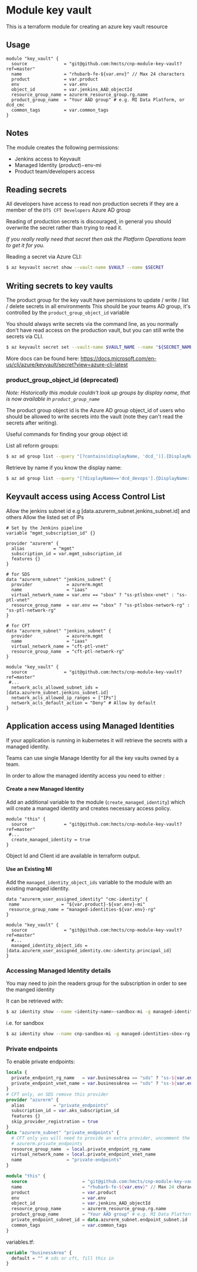 # Module key vault

This is a terraform module for creating an azure key vault resource

## Usage
```hcl
module "key_vault" {
  source              = "git@github.com:hmcts/cnp-module-key-vault?ref=master"
  name                = "rhubarb-fe-${var.env}" // Max 24 characters
  product             = var.product
  env                 = var.env
  object_id           = var.jenkins_AAD_objectId
  resource_group_name = azurerm_resource_group.rg.name
  product_group_name  = "Your AAD group" # e.g. MI Data Platform, or dcd_cmc
  common_tags         = var.common_tags
}
```

## Notes

The module creates the following permissions:
 - Jenkins access to Keyvault
 - Managed Identity ($product)-$env-mi
 - Product team/developers access

## Reading secrets

All developers have access to read non production secrets if they are a member of the `DTS CFT Developers` Azure AD group

Reading of production secrets is discouraged, in general you should overwrite the secret rather than trying to read it.

_If you really really need that secret then ask the Platform Operations team to get it for you._

Reading a secret via Azure CLI:
```bash
$ az keyvault secret show --vault-name $VAULT --name $SECRET
```

## Writing secrets to key vaults
The product group for the key vault have permissions to update / write / list / delete secrets in all environments
This should be your teams AD group, it's controlled by the `product_group_object_id` variable

You should always write secrets via the command line, as you normally don't have read access on the production vault, but you can still write the secrets via CLI.

```bash
$ az keyvault secret set --vault-name $VAULT_NAME --name "${SECRET_NAME}" --value "${SECRET_VALUE}"
```

More docs can be found here:
https://docs.microsoft.com/en-us/cli/azure/keyvault/secret?view=azure-cli-latest

### product_group_object_id (deprecated)

_Note: Historically this module couldn't look up groups by display name, that is now available in `product_group_name`_

The product group object id is the Azure AD group object_id of users
who should be allowed to write secrets into the vault
(note they can't read the secrets after writing).

Useful commands for finding your group object id:

List all reform groups:
```bash
$ az ad group list --query "[?contains(displayName, 'dcd_')].{DisplayName: displayName, id: id}" -o table
```

Retrieve by name if you know the display name:
```bash
$ az ad group list --query "[?displayName=='dcd_devops'].{DisplayName: displayName, id: id}" -o table
```

## Keyvault access using Access Control List
Allow the jenkins subnet id e.g [data.azurerm_subnet.jenkins_subnet.id] and others
Allow the listed set of IPs
```hcl
# Set by the Jenkins pipeline
variable "mgmt_subscription_id" {}

provider "azurerm" {
  alias           = "mgmt"
  subscription_id = var.mgmt_subscription_id
  features {}
}

# for SDS
data "azurerm_subnet" "jenkins_subnet" {
  provider             = azurerm.mgmt
  name                 = "iaas"
  virtual_network_name = var.env == "sbox" ? "ss-ptlsbox-vnet" : "ss-ptl-vnet"
  resource_group_name  = var.env == "sbox" ? "ss-ptlsbox-network-rg" : "ss-ptl-network-rg"
}

# for CFT
data "azurerm_subnet" "jenkins_subnet" {
  provider             = azurerm.mgmt
  name                 = "iaas"
  virtual_network_name = "cft-ptl-vnet"
  resource_group_name  = "cft-ptl-network-rg"
}

module "key_vault" {
  source              = "git@github.com:hmcts/cnp-module-key-vault?ref=master"
 #...
  network_acls_allowed_subnet_ids = [data.azurerm_subnet.jenkins_subnet.id] 
  network_acls_allowed_ip_ranges = ["IPs"]
  network_acls_default_action = "Deny" # Allow by default
}
```

## Application access using Managed Identities
If your application is running in kubernetes it will retrieve the secrets with a managed identity.

Teams can use single Manage Identity for all the key vaults owned by a team.

In order to allow the managed identity access you need to either :

#### Create a new Managed Identity

Add an additional variable to the module (`create_managed_identity`) which will create a managed identity and creates necessary access policy.
```hcl
module "this" {
  source              = "git@github.com:hmcts/cnp-module-key-vault?ref=master"
 #...
  create_managed_identity = true
}
```
Object Id and Client id are available in terraform output.

#### Use an Existing MI
Add the `managed_identity_object_ids` variable to the module with an existing managed identity.

```hcl
data "azurerm_user_assigned_identity" "cmc-identity" {
 name                = "${var.product}-${var.env}-mi"
 resource_group_name = "managed-identities-${var.env}-rg"
}

module "key_vault" { 
  source              = "git@github.com:hmcts/cnp-module-key-vault?ref=master"
  #...
  managed_identity_object_ids = [data.azurerm_user_assigned_identity.cmc-identity.principal_id]
}

```

### Accessing Managed Identity details
You may need to join the readers group for the subscription in order to see the manged identity

It can be retrieved with: 
```bash
$ az identity show --name <identity-name>-sandbox-mi -g managed-identities-<env>-rg --subscription <Subscription> --query principalId -o tsv
```

i.e. for sandbox 
```bash
$ az identity show --name cnp-sandbox-mi -g managed-identities-sbox-rg --subscription DCD-CFT-Sandbox --query principalId -o tsv
```

### Private endpoints

To enable private endpoints:

```terraform
locals {
  private_endpoint_rg_name   = var.businessArea == "sds" ? "ss-${var.env}-network-rg" : "${var.businessArea}-${var.env}-network-rg"
  private_endpoint_vnet_name = var.businessArea == "sds" ? "ss-${var.env}-vnet" : "${var.businessArea}-${var.env}-vnet"
}
# CFT only, on SDS remove this provider
provider "azurerm" {
  alias           = "private_endpoints"
  subscription_id = var.aks_subscription_id
  features {}
  skip_provider_registration = true
}
data "azurerm_subnet" "private_endpoints" {
  # CFT only you will need to provide an extra provider, uncomment the below line, on SDS remove this line and the next
  # azurerm.private_endpoints
  resource_group_name  = local.private_endpoint_rg_name
  virtual_network_name = local.private_endpoint_vnet_name
  name                 = "private-endpoints"
}

module "this" {
  source                     = "git@github.com:hmcts/cnp-module-key-vault?ref=master"
  name                       = "rhubarb-fe-${var.env}" // Max 24 characters
  product                    = var.product
  env                        = var.env
  object_id                  = var.jenkins_AAD_objectId
  resource_group_name        = azurerm_resource_group.rg.name
  product_group_name         = "Your AAD group" # e.g. MI Data Platform, or dcd_cmc
  private_endpoint_subnet_id = data.azurerm_subnet.endpoint_subnet.id
  common_tags                = var.common_tags
}
```

variables.tf:

```terraform
variable "businessArea" {
  default = "" # sds or cft, fill this in
}
```